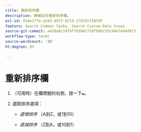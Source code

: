 ```yaml
---
title: 重新排序欄
description: 瞭解如何重新排序欄。
exl-id: 934e1f7e-a34d-4973-8219-27876cf50f0f
feature: Search Common Tasks, Search Custom Data Views
source-git-commit: a438e0c24f9ff83941710f890c55c94b74d4d0f3
workflow-type: tm+mt
source-wordcount: '48'
ht-degree: 0%

---
```


# 重新排序欄

<!-- The same in new UI and legacy CM views -->

1. （可用時）在欄標題的右側，按一下![向下箭頭](/help/search-social-commerce/assets/arrow-down-expand.png "向下箭頭")。

1. 選取排序選項：

   * *遞增排序* （A到Z，或1到10）

   * *遞減排序* （Z到A，或10到1）
